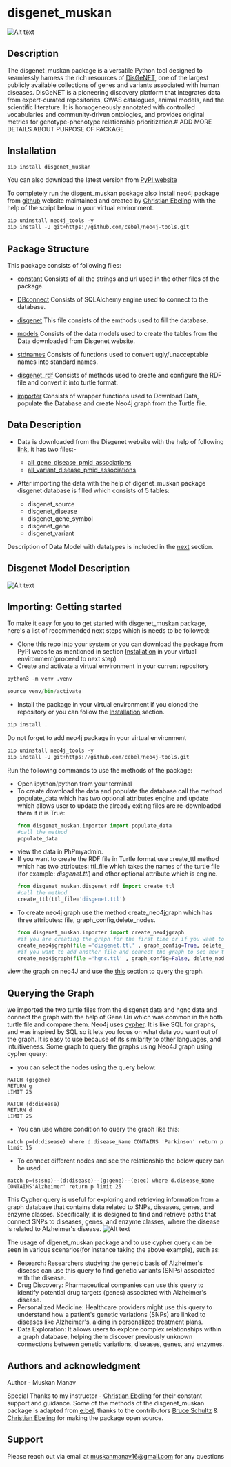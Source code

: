 # disgenet_muskan
![Alt text](image.png)

## Description

The disgenet_muskan package is a versatile Python tool designed to seamlessly harness the rich resources of [DisGeNET](https://www.disgenet.org), one of the largest publicly available collections of genes and variants associated with human diseases. DisGeNET is a pioneering discovery platform that integrates data from expert-curated repositories, GWAS catalogues, animal models, and the scientific literature. It is homogeneously annotated with controlled vocabularies and community-driven ontologies, and provides original metrics for genotype-phenotype relationship prioritization.#
ADD MORE DETAILS ABOUT PURPOSE OF PACKAGE
## Installation

```python
pip install disgenet_muskan
```
You can also download the latest version from [PyPI website](https://test.pypi.org/project/disgenet-muskan/)

To completely run the disgent_muskan package also install neo4j package from [github](https://github.com/cebel/neo4j-tools.git) website maintained and created by [Christian Ebeling](christian.ebeling@scai.fraunhofer.de) with the help of the script below in your virtual environment.
```python
pip uninstall neo4j_tools -y
pip install -U git+https://github.com/cebel/neo4j-tools.git
```

## Package Structure
This package consists of following files:
- [constant](src/disgenet_muskan/constants.py)
  Consists of all the strings and url used in the other files of the package.

- [DBconnect](src/disgenet_muskan/DBconnect.py)
  Consists of SQLAlchemy engine used to connect to the database.
- [disgenet](src/disgenet_muskan/disgenet.py)
  This file consists of the emthods used to fill the database.
- [models](src/disgenet_muskan/models.py)
  Consists of the data models used to create the tables from the Data downloaded from Disgenet website.
- [stdnames](src/disgenet_muskan/stdnames.py)
  Consists of functions used to convert ugly/unacceptable names into standard names.
- [disgenet_rdf](src/disgenet_muskan/disgenet_rdf.py)
  Consists of methods used to create and configure the RDF file and convert it into turtle format.
- [importer](src/disgenet_muskan/importer.py)
  Consists of wrapper functions used to Download Data, populate the Database and create Neo4j graph from the Turtle file.

## Data Description
- Data is downloaded from the Disgenet website with the help of following [link](https://www.disgenet.org/static/disgenet_ap1/files/downloads/"), it has two files:-
  - [all_gene_disease_pmid_associations](https://www.disgenet.org/static/disgenet_ap1/files/downloads/all_gene_disease_pmid_associations.tsv.gz)
  - [all_variant_disease_pmid_associations](https://www.disgenet.org/static/disgenet_ap1/files/downloads/all_variant_disease_pmid_associations.tsv.gz)
  
- After importing the data with the help of digenet_muskan package disgenet database is filled which consists of 5 tables:
  - disgenet_source
  - disgenet_disease
  - disgenet_gene_symbol
  - disgenet_gene
  - disgenet_variant
  
Description of Data Model with datatypes is included in the [next](#disgenet-model-description) section.
## Disgenet Model Description
![Alt text](image-1.png)
## Importing: Getting started

To make it easy for you to get started with disgenet_muskan package,  here's a list of recommended next steps which is needs to be followed:

- Clone this repo into your system or you can download the package from PyPI website as mentioned in section [Installation](#installation) in your virtual environment(proceed to next step)
- Create and activate a virtual environment in your current repository
```python
python3 -m venv .venv
```
```python
source venv/bin/activate
```
- Install the package in your virtual environment if you cloned the repository or you can follow the [Installation](#installation) section.
```python
pip install .
``` 
Do not forget to add neo4j package in your virtual environment
```python
pip uninstall neo4j_tools -y
pip install -U git+https://github.com/cebel/neo4j-tools.git
``` 
Run the following commands to use the methods of the package: 
- Open ipython/python from your terminal
- To create download the data and populate the database call the method populate_data which has two optional attributes engine and update which allows user to update the already exiting files are re-downloaded them if it is True:
  ```python
  from disgenet_muskan.importer import populate_data
  #call the method
  populate_data
  ```
- view the data in PhPmyadmin.
- If you want to create the RDF file in Turtle format use create_ttl method which has two attributes: ttl_file which takes the names of the turtle file (for example: *disgenet.ttl*) and other optional attribute which is engine.
  ```python
  from disgenet_muskan.disgenet_rdf import create_ttl
  #call the method
  create_ttl(ttl_file='disgenet.ttl')
  ``` 
- To create neo4j graph use the method create_neo4jgraph which has three attributes: file, graph_config,delete_nodes.
  ```python
  from disgenet_muskan.importer import create_neo4jgraph
  #if you are creating the graph for the first time or if you want to delete existing nodes then make delete_nodes True
  create_neo4jgraph(file ='disgenet.ttl' , graph_config=True, delete_nodes=True)
  #if you want to add another file and connect the graph to see how they are related
  create_neo4jgraph(file ='hgnc.ttl' , graph_config=False, delete_nodes=False)
  ```
view the graph on neo4J and use the [this](#querying-the-graph) section to query the graph.

## Querying the Graph
we imported the two turtle files from the disgenet data and hgnc data and connect the graph with the help of Gene Uri which was common in the both turtle file and compare them.
Neo4j uses [cypher](https://neo4j.com/developer/cypher/). It is like SQL for graphs, and was inspired by SQL so it lets you focus on what data you want out of the graph. It is easy to use because of its similarity to other languages, and intuitiveness.
Some graph to query the graphs using Neo4J graph using cypher query:
- you can select the nodes using the query below: 
```cypher
MATCH (g:gene)
RETURN g
LIMIT 25
```
```cypher
MATCH (d:disease)
RETURN d
LIMIT 25
```
- You can use where condition to query the graph like this:
```cypher
match p=(d:disease) where d.disease_Name CONTAINS 'Parkinson' return p limit 15
```
- To connect different nodes and see the relationship the below query can be used.
```cypher
match p=(s:snp)--(d:disease)--(g:gene)--(e:ec) where d.disease_Name CONTAINS'Alzheimer' return p limit 25
```
This Cypher query is useful for exploring and retrieving information from a graph database that contains data related to SNPs, diseases, genes, and enzyme classes. Specifically, it is designed to find and retrieve paths that connect SNPs to diseases, genes, and enzyme classes, where the disease is related to Alzheimer's disease.
![Alt text](image-2.png)

The usage of digenet_muskan package and to use cypher query can be seen in various scenarios(for instance taking the above example), such as:

- Research: Researchers studying the genetic basis of Alzheimer's disease can use this query to find genetic variants (SNPs) associated with the disease.
- Drug Discovery: Pharmaceutical companies can use this query to identify potential drug targets (genes) associated with Alzheimer's disease.
- Personalized Medicine: Healthcare providers might use this query to understand how a patient's genetic variations (SNPs) are linked to diseases like Alzheimer's, aiding in personalized treatment plans.
- Data Exploration: It allows users to explore complex relationships within a graph database, helping them discover previously unknown connections between genetic variations, diseases, genes, and enzymes.

## Authors and acknowledgment
Author - Muskan Manav

Special Thanks to my instructor - [Christian Ebeling](christian.ebeling@scai.fraunhofer.de) for their constant support and guidance.
Some of the methods of the disgenet_muskan package is adapted from [e:bel](https://github.com/e-bel), thanks to the contributors [Bruce Schultz](bruce.schultz@scai.fraunhofer.de) & [Christian Ebeling](christian.ebeling@scai.fraunhofer.de) for making the package open source.
## Support
Please reach out via email at muskanmanav16@gmail.com for any questions


